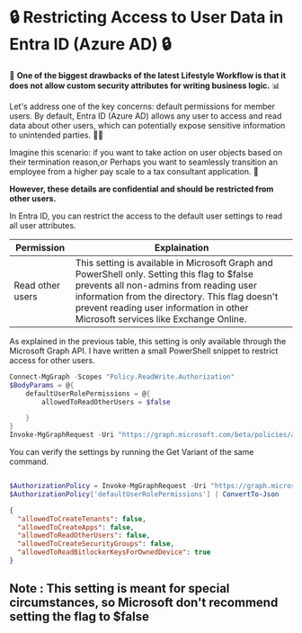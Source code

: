 # 🔒 Restricting Access to User Data in Entra ID (Azure AD) 🔒

🚀 **One of the biggest drawbacks of the latest Lifestyle Workflow is that it does not allow custom security attributes for writing business logic.** 📊

Let's address one of the key concerns: default permissions for member users. By default, Entra ID (Azure AD) allows any user to access and read data about other users, which can potentially expose sensitive information to unintended parties. 🕵️‍♂️

Imagine this scenario: if you want to take action on user objects based on their termination reason,or Perhaps you want to seamlessly transition an employee from a higher pay scale to a tax consultant application. 💼

**However, these details are confidential and should be restricted from other users.**

In Entra ID, you can restrict the access to the default user settings to read all user attributes.

| Permission | Explaination |
| -------- | -------- |
| Read other users | This setting is available in Microsoft Graph and PowerShell only. Setting this flag to $false prevents all non-admins from reading user information from the directory. This flag doesn't prevent reading user information in other Microsoft services like Exchange Online.|

As explained in the previous table, this setting is only available through the Microsoft Graph API. I have written a small PowerShell snippet to restrict access for other users.

```powershell
Connect-MgGraph -Scopes "Policy.ReadWrite.Authorization"
$BodyParams = @{
    defaultUserRolePermissions = @{
        allowedToReadOtherUsers = $false

    }
}
Invoke-MgGraphRequest -Uri "https://graph.microsoft.com/beta/policies/authorizationPolicy/authorizationPolicy" -Method PATCH -Body $BodyParams 


```

You can verify the settings by running the Get Variant of the same command.


```powershell

$AuthorizationPolicy = Invoke-MgGraphRequest -Uri "https://graph.microsoft.com/beta/policies/authorizationPolicy/authorizationPolicy" -Method Get 
$AuthorizationPolicy['defaultUserRolePermissions'] | ConvertTo-Json

```

```json
{
  "allowedToCreateTenants": false,
  "allowedToCreateApps": false,
  "allowedToReadOtherUsers": false,
  "allowedToCreateSecurityGroups": false,
  "allowedToReadBitlockerKeysForOwnedDevice": true
}

```

## Note : This setting is meant for special circumstances, so Microsoft don't recommend setting the flag to $false
